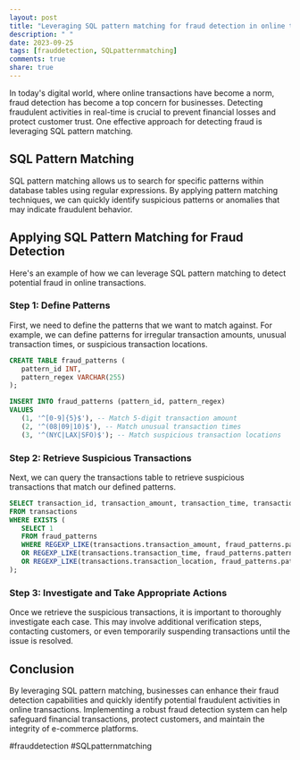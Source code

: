 ```yaml
---
layout: post
title: "Leveraging SQL pattern matching for fraud detection in online transactions"
description: " "
date: 2023-09-25
tags: [frauddetection, SQLpatternmatching]
comments: true
share: true
---
```


In today's digital world, where online transactions have become a norm, fraud detection has become a top concern for businesses. Detecting fraudulent activities in real-time is crucial to prevent financial losses and protect customer trust. One effective approach for detecting fraud is leveraging SQL pattern matching.

## SQL Pattern Matching

SQL pattern matching allows us to search for specific patterns within database tables using regular expressions. By applying pattern matching techniques, we can quickly identify suspicious patterns or anomalies that may indicate fraudulent behavior.

## Applying SQL Pattern Matching for Fraud Detection

Here's an example of how we can leverage SQL pattern matching to detect potential fraud in online transactions.

### Step 1: Define Patterns

First, we need to define the patterns that we want to match against. For example, we can define patterns for irregular transaction amounts, unusual transaction times, or suspicious transaction locations.

```sql
CREATE TABLE fraud_patterns (
   pattern_id INT,
   pattern_regex VARCHAR(255)
);

INSERT INTO fraud_patterns (pattern_id, pattern_regex)
VALUES
   (1, '^[0-9]{5}$'), -- Match 5-digit transaction amount
   (2, '^(08|09|10)$'), -- Match unusual transaction times
   (3, '^(NYC|LAX|SFO)$'); -- Match suspicious transaction locations
```

### Step 2: Retrieve Suspicious Transactions

Next, we can query the transactions table to retrieve suspicious transactions that match our defined patterns.

```sql
SELECT transaction_id, transaction_amount, transaction_time, transaction_location
FROM transactions
WHERE EXISTS (
   SELECT 1
   FROM fraud_patterns
   WHERE REGEXP_LIKE(transactions.transaction_amount, fraud_patterns.pattern_regex)
   OR REGEXP_LIKE(transactions.transaction_time, fraud_patterns.pattern_regex)
   OR REGEXP_LIKE(transactions.transaction_location, fraud_patterns.pattern_regex)
);
```

### Step 3: Investigate and Take Appropriate Actions

Once we retrieve the suspicious transactions, it is important to thoroughly investigate each case. This may involve additional verification steps, contacting customers, or even temporarily suspending transactions until the issue is resolved.

## Conclusion

By leveraging SQL pattern matching, businesses can enhance their fraud detection capabilities and quickly identify potential fraudulent activities in online transactions. Implementing a robust fraud detection system can help safeguard financial transactions, protect customers, and maintain the integrity of e-commerce platforms.

#frauddetection #SQLpatternmatching